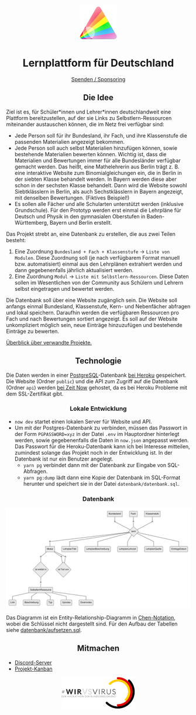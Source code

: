 <div align="center"><img src="bilder/logo-mittel.png"></div>
<h1 align="center">Lernplattform für Deutschland</h1>
<div align="center"><a href="finanzen.md">Spenden / Sponsoring</a></div>

<h2 align="center">Die Idee</h2>

Ziel ist es, für Schüler\*innen und Lehrer\*innen deutschlandweit eine Plattform bereitzustellen, auf der sie Links zu Selbstlern-Ressourcen miteinander austauschen können, die im Netz frei verfügbar sind:
- Jede Person soll für ihr Bundesland, ihr Fach, und ihre Klassenstufe die passenden Materialien angezeigt bekommen. 
- Jede Person soll auch selbst Materialien hinzufügen können, sowie bestehende Materialien bewerten können. Wichtig ist, dass die Materialien und Bewertungen immer für alle Bundesländer verfügbar gemacht werden. Das heißt, eine Mathelehrerin aus Berlin trägt z. B. eine interaktive Website zum Binomialgleichungen ein, die in Berlin in der siebten Klasse behandelt werden. In Bayern werden diese aber schon in der sechsten Klasse behandelt. Dann wird die Website sowohl Siebtklässlern in Berlin, als auch Sechstklässlern in Bayern angezeigt, mit denselben Bewertungen. (Fiktives Beispiel!)
- Es sollen alle Fächer und alle Schularten unterstützt werden (inklusive Grundschule). Für den Prototyp werden erst einmal die Lehrpläne für Deutsch und Physik in den gymnasialen Oberstufen in Baden-Württemberg, Bayern und Berlin erstellt.

Das Projekt strebt an, eine Datenbank zu erstellen, die aus zwei Teilen besteht:
1. Eine Zuordnung `Bundesland + Fach + Klassenstufe` → `Liste von Modulen`. Diese Zuordnung soll (je nach verfügbarem Format manuell bzw. automatisiert) einmal aus den Lehrplänen extrahiert werden und dann gegebenenfalls jährlich aktualisiert werden.
2. Eine Zuordnung `Modul` → `Liste mit Selbstlern-Ressourcen`. Diese Daten sollen im Wesentlichen von der Community aus Schülern und Lehrern selbst eingetragen und bewertet werden.

Die Datenbank soll über eine Website zugänglich sein. Die Website soll anfangs einmal Bundesland, Klassenstufe, Kern- und Nebenfächer abfragen und lokal speichern. Daraufhin werden die verfügbaren Ressourcen pro Fach und nach Bewertungen sortiert angezeigt. Es soll auf der Website unkompliziert möglich sein, neue Einträge hinzuzufügen und bestehende Einträge zu bewerten.

[Überblick über verwandte Projekte.](verwandte-projekte.md)

<h2 align="center">Technologie</h2>

Die Daten werden in einer [PostgreSQL](https://www.postgresql.org/docs/12/index.html)-Datenbank [bei Heroku](https://dashboard.heroku.com/apps/lernplattform-api) gespeichert. Die Website (Ordner `public`) und die API zum Zugriff auf die Datenbank (Ordner `api`) werden [bei Zeit Now](https://zeit.co/davidpomerenke/lernplattform) gehostet, da es bei Heroku Probleme mit dem SSL-Zertifikat gibt.

<h3 align="center">Lokale Entwicklung</h3>

- `now dev` startet einen lokalen Server für Website und API.
- Um mit der Postgres-Datenbank zu verbinden, müssen das Passwort in der Form `PGPASSWORD=xyz` in der Datei `.env` im Hauptordner hinterlegt werden, sowie gegebenenfalls die Daten in `now.json` angepasst werden. Das Passwort für die Heroku-Datenbank kann ich bei Interesse mitteilen, zumindest solange das Projekt noch in der Entwicklung ist. In der Datenbank ist nur ein Benutzer angelegt.
  - `yarn pg` verbindet dann mit der Datenbank zur Eingabe von SQL-Abfragen.
  - `yarn pg:dump` lädt dann eine Kopie der Datenbank im SQL-Format herunter und speichert sie in der Datei `datenbank/datenbank.sql`.

<h3 align="center">Datenbank</h3>

![Entity-Relationship Diagramm in Chen-Notation.](bilder/er-diagramm.png)

Das Diagramm ist ein Entity-Relationship-Diagramm in [Chen-Notation](https://www.vertabelo.com/blog/chen-erd-notation/), wobei die Schlüssel nicht dargestellt sind. Für den Aufbau der Tabellen siehe [datenbank/aufsetzen.sql](datenbank/aufsetzen.sql).

<h2 align="center">Mitmachen</h2>

- [Discord-Server](https://discord.gg/EUUyrK4)
- [Projekt-Kanban](https://github.com/davidpomerenke/deutschland-lernt-selbst/projects/2)

<div align="center"><a href="https://wirvsvirushackathon.org"><img src="bilder/hackathon.png"></a></div>